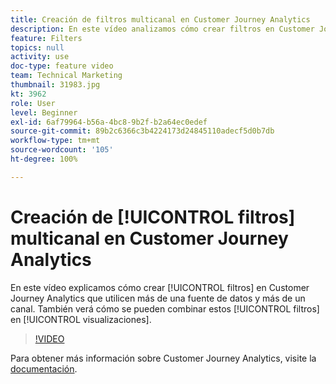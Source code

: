 ```yaml
---
title: Creación de filtros multicanal en Customer Journey Analytics
description: En este vídeo analizamos cómo crear filtros en Customer Journey Analytics de Adobe que utilicen más de una fuente de datos y más de un canal. También verá cómo se pueden combinar estos filtros en las visualizaciones.
feature: Filters
topics: null
activity: use
doc-type: feature video
team: Technical Marketing
thumbnail: 31983.jpg
kt: 3962
role: User
level: Beginner
exl-id: 6af79964-b56a-4bc8-9b2f-b2a64ec0edef
source-git-commit: 89b2c6366c3b4224173d24845110adecf5d0b7db
workflow-type: tm+mt
source-wordcount: '105'
ht-degree: 100%

---
```


# Creación de [!UICONTROL filtros] multicanal en Customer Journey Analytics

En este vídeo explicamos cómo crear [!UICONTROL filtros] en Customer Journey Analytics que utilicen más de una fuente de datos y más de un canal. También verá cómo se pueden combinar estos [!UICONTROL filtros] en [!UICONTROL visualizaciones].

>[!VIDEO](https://video.tv.adobe.com/v/31983/?quality=12&learn=on)

Para obtener más información sobre Customer Journey Analytics, visite la [documentación](https://experienceleague.adobe.com/docs/analytics-platform/using/cja-landing.html?lang=es).
